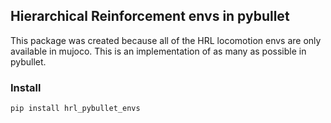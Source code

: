 ## Hierarchical Reinforcement envs in pybullet

This package was created because all of the HRL locomotion envs are only available in mujoco. This is an implementation of as many as possible in pybullet. 

### Install
`pip install hrl_pybullet_envs`
